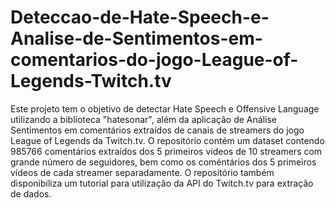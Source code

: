 # Deteccao-de-Hate-Speech-e-Analise-de-Sentimentos-em-comentarios-do-jogo-League-of-Legends-Twitch.tv
Este projeto tem o objetivo de detectar Hate Speech e Offensive Language utilizando a biblioteca "hatesonar", além da aplicação de Análise Sentimentos em comentários extraídos de canais de streamers do jogo League of Legends da Twitch.tv. O repositório contém um dataset contendo 985766 comentários extraídos dos 5 primeiros vídeos de 10 streamers com grande número de seguidores, bem como os coméntários  dos 5 primeiros vídeos de cada streamer separadamente. O repositório também disponibiliza um tutorial para utilização da API do Twitch.tv para extração de dados.
